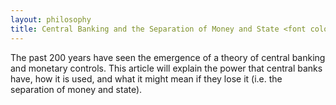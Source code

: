 ```yaml
---
layout: philosophy
title: Central Banking and the Separation of Money and State <font color="grey" size="4">(Soliciting Contributions)</font>
---
```


The past 200 years have seen the emergence of a theory of central banking and monetary controls. This article will explain the power that central banks have, how it is used, and what it might mean if they lose it (i.e. the separation of money and state).